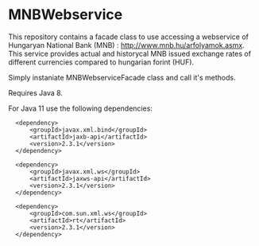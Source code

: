 # MNBWebservice

This repository contains a facade class to use accessing a webservice of Hungaryan National Bank (MNB) : http://www.mnb.hu/arfolyamok.asmx.
This service provides actual and historycal MNB issued exchange rates of different currencies compared to hungarian forint (HUF).

Simply instaniate MNBWebserviceFacade class and call it's methods.

Requires Java 8.

For Java 11 use the following dependencies:

      <dependency>
          <groupId>javax.xml.bind</groupId>
          <artifactId>jaxb-api</artifactId>
          <version>2.3.1</version>
      </dependency>
      
      <dependency>
          <groupId>javax.xml.ws</groupId>
          <artifactId>jaxws-api</artifactId>
          <version>2.3.1</version>
      </dependency>

      <dependency>
          <groupId>com.sun.xml.ws</groupId>
          <artifactId>rt</artifactId>
          <version>2.3.1</version>
      </dependency>
